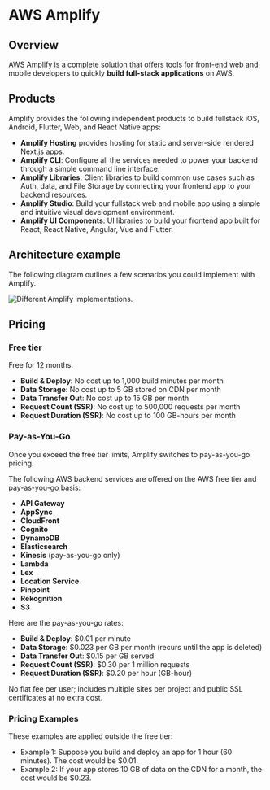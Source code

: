 # AWS Amplify

## Overview

AWS Amplify is a complete solution that offers tools for front-end web and mobile developers to quickly **build full-stack applications** on AWS.

## Products

Amplify provides the following independent products to build fullstack iOS, Android, Flutter, Web, and React Native apps:
- **Amplify Hosting** provides hosting for static and server-side rendered Next.js apps.
- **Amplify CLI**: Configure all the services needed to power your backend through a simple command line interface.
- **Amplify Libraries**: Client libraries to build common use cases such as Auth, data, and File Storage by connecting your frontend app to your backend resources.
- **Amplify Studio**: Build your fullstack web and mobile app using a simple and intuitive visual development environment.
- **Amplify UI Components**: UI libraries to build your frontend app built for React, React Native, Angular, Vue and Flutter.


## Architecture example

The following diagram outlines a few scenarios you could implement with Amplify. 

![Different Amplify implementations.](https://docs.amplify.aws/images/how-amplify-works/nextImageExportOptimizer/amplify-scenarios-opt-1920.WEBP)


## Pricing

### Free tier

Free for 12 months.

- **Build & Deploy**: No cost up to 1,000 build minutes per month 
- **Data Storage**: No cost up to 5 GB stored on CDN per month 
- **Data Transfer Out**: No cost up to 15 GB per month 
- **Request Count (SSR)**: No cost up to 500,000 requests per month
- **Request Duration (SSR)**: No cost up to 100 GB-hours per month


### Pay-as-You-Go
Once you exceed the free tier limits, Amplify switches to pay-as-you-go pricing.

The following AWS backend services are offered on the AWS free tier and pay-as-you-go basis:
- **API Gateway**
- **AppSync**
- **CloudFront**
- **Cognito**
- **DynamoDB**
- **Elasticsearch**
- **Kinesis** (pay-as-you-go only)
- **Lambda**
- **Lex**
- **Location Service**
- **Pinpoint**
- **Rekognition**
- **S3**

Here are the pay-as-you-go rates:
- **Build & Deploy**: $0.01 per minute
- **Data Storage**: $0.023 per GB per month (recurs until the app is deleted)
- **Data Transfer Out**: $0.15 per GB served
- **Request Count (SSR)**: $0.30 per 1 million requests
- **Request Duration (SSR)**: $0.20 per hour (GB-hour)

No flat fee per user; includes multiple sites per project and public SSL certificates at no extra cost.


### Pricing Examples

These examples are applied outside the free tier:
- Example 1: Suppose you build and deploy an app for 1 hour (60 minutes). The cost would be $0.01.
- Example 2: If your app stores 10 GB of data on the CDN for a month, the cost would be $0.23.
